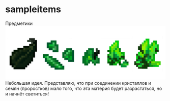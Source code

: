# sampleitems
Предметики
![items banner](Plant.png)
Небольшая идея. Представляю, что при соединении кристаллов и семян (проростков) мало того, что эта материя будет разрастаться, но и начнёт светиться!
